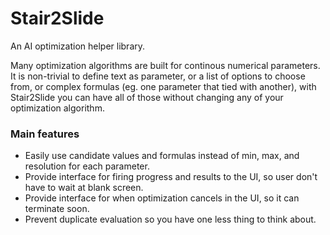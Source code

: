 # Stair2Slide
An AI optimization helper library.

Many optimization algorithms are built for continous numerical parameters. It is non-trivial to define text as parameter, or a list of options to choose from, or complex formulas (eg. one parameter that tied with another), with Stair2Slide you can have all of those without changing any of your optimization algorithm.

### Main features ###
* Easily use candidate values and formulas instead of min, max, and resolution for each parameter.
* Provide interface for firing progress and results to the UI, so user don't have to wait at blank screen.
* Provide interface for when optimization cancels in the UI, so it can terminate soon.
* Prevent duplicate evaluation so you have one less thing to think about.
